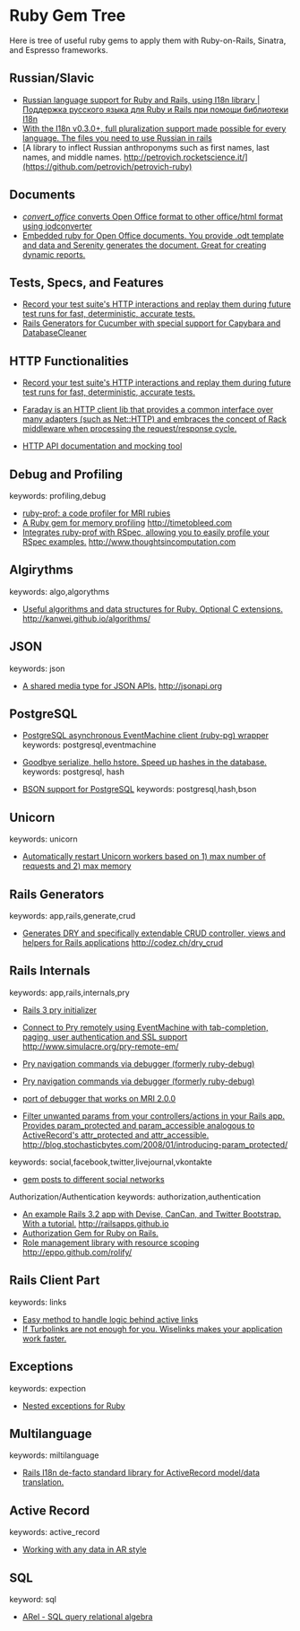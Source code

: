 Ruby Gem Tree
================

Here is tree of useful ruby gems to apply them with Ruby-on-Rails, Sinatra, and Espresso frameworks.

Russian/Slavic
--------------

* [Russian language support for Ruby and Rails, using I18n library | Поддержка русского языка для Ruby и Rails при помощи библиотеки I18n](https://github.com/yaroslav/russian)
* [With the I18n v0.3.0+, full pluralization support made possible for every language. The files you need to use Russian in rails](https://github.com/dima4p/no_russian_gem)
* [A library to inflect Russian anthroponyms such as first names, last names, and middle names. http://petrovich.rocketscience.it/](https://github.com/petrovich/petrovich-ruby)

Documents
---------

* [*convert_office* converts Open Office format to other office/html format using jodconverter](https://github.com/amardaxini/convert_office)
* [Embedded ruby for Open Office documents. You provide .odt template and data and Serenity generates the document. Great for creating dynamic reports.](https://github.com/kremso/serenity)

Tests, Specs, and Features
--------------------------

* [Record your test suite's HTTP interactions and replay them during future test runs for fast, deterministic, accurate tests.](https://github.com/vcr/vcr)
* [Rails Generators for Cucumber with special support for Capybara and DatabaseCleaner](https://github.com/cucumber/cucumber-rails)

HTTP Functionalities
--------------------

* [Record your test suite's HTTP interactions and replay them during future test runs for fast, deterministic, accurate tests.](https://github.com/vcr/vcr)
* [Faraday is an HTTP client lib that provides a common interface over many adapters (such as Net::HTTP) and embraces the concept of Rack middleware when processing the request/response cycle.](https://github.com/lostisland/faraday)

* [HTTP API documentation and mocking tool](https://github.com/7even/apidoc)

Debug and Profiling
-------------------
keywords: profiling,debug

* [ruby-prof: a code profiler for MRI rubies](https://github.com/ruby-prof/ruby-prof)
* [A Ruby gem for memory profiling](https://github.com/ice799/memprof) http://timetobleed.com
* [Integrates ruby-prof with RSpec, allowing you to easily profile your RSpec examples.](https://github.com/sinisterchipmunk/rspec-prof) http://www.thoughtsincomputation.com

Algirythms
----------
keywords: algo,algorythms

* [Useful algorithms and data structures for Ruby. Optional C extensions.](https://github.com/kanwei/algorithms) http://kanwei.github.io/algorithms/

JSON
----
keywords: json

* [A shared media type for JSON APIs.](https://github.com/json-api/json-api) http://jsonapi.org

PostgreSQL
----------

* [PostgreSQL asynchronous EventMachine client (ruby-pg) wrapper](https://github.com/royaltm/ruby-em-pg-client)
  keywords: postgresql,eventmachine

* [Goodbye serialize, hello hstore. Speed up hashes in the database.](https://github.com/diogob/activerecord-postgres-hstore)
  keywords: postgresql, hash

* [BSON support for PostgreSQL](https://github.com/maciekgajewski/postgresbson)
  keywords: postgresql,hash,bson


Unicorn
-------
keywords: unicorn

* [Automatically restart Unicorn workers based on 1) max number of requests and 2) max memory](https://github.com/kzk/unicorn-worker-killer)


Rails Generators
----------------
keywords: app,rails,generate,crud

* [Generates DRY and specifically extendable CRUD controller, views and helpers for Rails applications](https://github.com/codez/dry_crud) http://codez.ch/dry_crud


Rails Internals
---------------
keywords: app,rails,internals,pry

* [Rails 3 pry initializer](https://github.com/rweng/pry-rails)
* [Connect to Pry remotely using EventMachine with tab-completion, paging, user authentication and SSL support](https://github.com/simulacre/pry-remote-em) http://www.simulacre.org/pry-remote-em/
* [Pry navigation commands via debugger (formerly ruby-debug)](https://github.com/nixme/pry-debugger)
* [Pry navigation commands via debugger (formerly ruby-debug)](https://github.com/nixme/pry-debugger)
* [port of debugger that works on MRI 2.0.0](https://github.com/ko1/debugger2)


* [Filter unwanted params from your controllers/actions in your Rails app. Provides param_protected and param_accessible analogous to ActiveRecord's attr_protected and attr_accessible.](https://github.com/cjbottaro/param_protected) http://blog.stochasticbytes.com/2008/01/introducing-param_protected/


keywords: social,facebook,twitter,livejournal,vkontakte
* [gem posts to different social networks](https://github.com/HeeL/social_poster)

Authorization/Authentication
keywords: authorization,authentication

* [An example Rails 3.2 app with Devise, CanCan, and Twitter Bootstrap. With a tutorial.](https://github.com/RailsApps/rails3-bootstrap-devise-cancan) http://railsapps.github.io
* [Authorization Gem for Ruby on Rails.](https://github.com/ryanb/cancan)
* [Role management library with resource scoping](https://github.com/EppO/rolify) http://eppo.github.com/rolify/

Rails Client Part
-----------------
keywords: links

* [Easy method to handle logic behind active links](https://github.com/comfy/active_link_to)
* [If Turbolinks are not enough for you. Wiselinks makes your application work faster.](https://github.com/igor-alexandrov/wiselinks)

Exceptions
----------
keywords: expection

* [Nested exceptions for Ruby](https://github.com/skorks/nesty)

Multilanguage
-------------
keywords: miltilanguage

* [Rails I18n de-facto standard library for ActiveRecord model/data translation.](https://github.com/globalize/globalize)

Active Record
-------------
keywords: active_record

* [Working with any data in AR style](https://github.com/pyromaniac/active_data)

SQL
---
keyword: sql

* [ARel - SQL query relational algebra](https://github.com/rails/arel)


